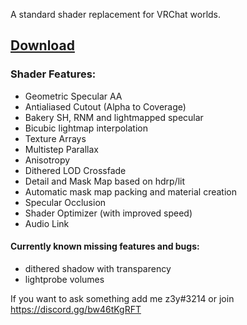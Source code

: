 A standard shader replacement for VRChat worlds.

## [Download](https://github.com/z3y/shaders/archive/refs/heads/main.zip)
### Shader Features:

- Geometric Specular AA
- Antialiased Cutout (Alpha to Coverage)
- Bakery SH, RNM and lightmapped specular
- Bicubic lightmap interpolation
- Texture Arrays
- Multistep Parallax
- Anisotropy
- Dithered LOD Crossfade
- Detail and Mask Map based on hdrp/lit
- Automatic mask map packing and material creation
- Specular Occlusion
- Shader Optimizer (with improved speed)
- Audio Link

#### Currently known missing features and bugs:
- dithered shadow with transparency
- lightprobe volumes

If you want to ask something add me z3y#3214 or join https://discord.gg/bw46tKgRFT
